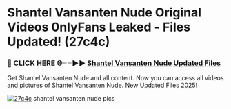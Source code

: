 # Shantel Vansanten Nude Original Videos 0nlyFans Leaked - Files Updated! (27c4c)

<h3>🔴 CLICK HERE 🌐==►► <a href="https://tinyurl.com/52m3yx9h" rel="nofollow">Shantel Vansanten Nude Updated Files</a></h3>

Get Shantel Vansanten Nude and all content. Now you can access all videos and pictures of Shantel Vansanten Nude. New Updated Files 2025!

[![27c4c](https://i.imgur.com/TnHtlc8.gif)](https://tinyurl.com/52m3yx9h)
shantel vansanten nude pics